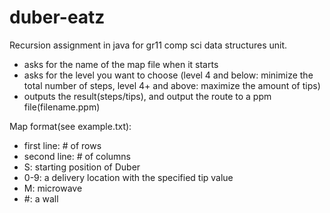 # duber-eatz
Recursion assignment in java for gr11 comp sci data structures unit.
- asks for the name of the map file when it starts
- asks for the level you want to choose (level 4 and below: minimize the total number of steps, level 4+ and above: maximize the amount of tips)
- outputs the result(steps/tips), and output the route to a ppm file(filename.ppm)

Map format(see example.txt):
- first line: # of rows
- second line: # of columns
- S: starting position of Duber 	
- 0-9: a delivery location with the specified tip value
- M: microwave
- #: a wall
